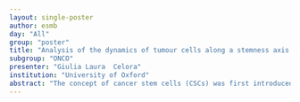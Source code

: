 ```yaml
---
layout: single-poster
author: esmb
day: "All"
group: "poster"
title: "Analysis of the dynamics of tumour cells along a stemness axis under different oxygen conditions"
subgroup: "ONCO"
presenter: "Giulia Laura  Celora"
institution: "University of Oxford"
abstract: "The concept of cancer stem cells (CSCs) was first introduced to explain intra-tumour heterogeneity. According to the so called ‘CSC’ hypothesis, tumours are organised according to a rigid hierarchical structure where CSCs have the capacity to self-renew. Through asymmetric cell division, CSCs can initiate and maintain tumours that also contain differentiated cells with limited clonogenic potential. Recent studies have challenged this  framework and led to the development of the so-called ‘CSC plasticity’ hypothesis.  Here, stemness is viewed as a continuous rather than a discrete trait, and it may change in response to micro-environmental signals. In line with this conceptual model, we develop a mathematical model to describe the dynamics of a population of tumour cells structured by their stemness. Cells continuously transition between cancer stem cells (CSC) and terminally differentiated cancer cells.  Evolution along the stemness axis is driven by extrinsic (micro-environment) and intrinsic (random epimutation) ``forces'', which are represented by advective and diffusion fluxes respectively. We account for natural selection and competition by introducing a fitness landscape, i.e. phenotypic dependent net growth of the cells. We consider a well-mixed environment in which cells are exposed to a prescribed oxygen environment, and their time-evolution determined by a non-local reaction-advection-diffusion equation, where the non-locality rises from the competition between different phenotypes. We analyse two scenarios, normoxia and hypoxia, in order to capture the different niches present in vivo. In our model, oxygen levels affect not only cell fitness but also act as an extrinsic force, favouring cell maturation (under normoxia) or de-differentiation into CSC (under hypoxia). We show how the qualitative behaviour of the system dynamics and its equilibrium distribution changes as model parameters vary, with tumour extinction predicted for certain regimes. The numerical results are validated by using spectral theory which allow us to characterise the stability property of the trivial steady-state, i.e. extinction. In addition to reproducing a variety of tumour cell distributions characterised by different mean clonogenic capacity, proportion of CSCs and population size, our analysis also gives insight into the role that extrinsic and intrinsic forces play in shaping the organisation of cells in phenotypic space. Finally, we discuss how the model can be extended to incorporate treatment, specifically radiotherapy, accounting for stem-ness dependent radio-resistance."
---
```

